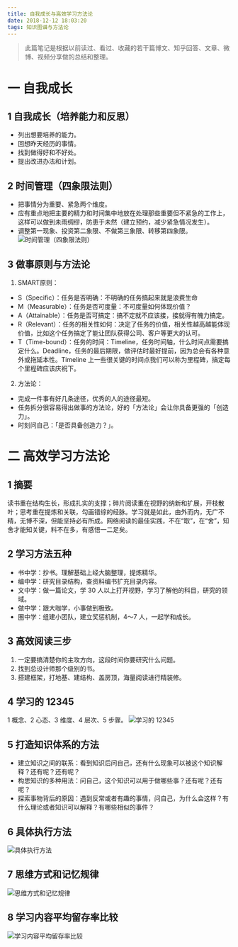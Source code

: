 ```yaml
---
title: 自我成长与高效学习方法论
date: 2018-12-12 18:03:20
tags: 知识图谱与方法论
---
```

> 此篇笔记是根据以前读过、看过、收藏的若干篇博文、知乎回答、文章、微博、视频分享做的总结和整理。

# 一 自我成长
## 1 自我成长（培养能力和反思）
- 列出想要培养的能力。
- 回想昨天经历的事情。
- 找到做得好和不好处。
- 提出改进办法和计划。

## 2 时间管理（四象限法则）
- 把事情分为重要、紧急两个维度。
- 应有重点地把主要的精力和时间集中地放在处理那些重要但不紧急的工作上，这样可以做到未雨绸缪，防患于未然（建立预约，减少紧急情况发生）。
- 调整第一现象、投资第二象限、不做第三象限、转移第四象限。
![时间管理（四象限法则）](图1.PNG)

## 3 做事原则与方法论
1. SMART原则：
- S（Specific）：任务是否明确：不明确的任务搞起来就是浪费生命
- M（Measurable）：任务是否可度量：不可度量如何体现价值？
- A（Attainable）：任务是否可搞定：搞不定就不应该接，接就得有魄力搞定。
- R（Relevant）：任务的相关性如何：决定了任务的价值，相关性越高越能体现价值，比如这个任务搞定了能让团队获得公司、客户等更大的认可。
- T（Time-bound）：任务的时间：Timeline，任务时间轴，什么时间点需要搞定什么。Deadline，任务的最后期限，做评估时最好提前，因为总会有各种意外或拖延本性。Timeline 上一些很关键的时间点我们可以称为里程碑，搞定每个里程碑应该庆祝下。

2. 方法论：
- 完成一件事有好几条途径，优秀的人的途径最短。
- 任务拆分很容易得出做事的方法论，好的「方法论」会让你具备更强的「创造力」。
- 时刻问自己：「是否具备创造力？」。

# 二 高效学习方法论
## 1 摘要
读书重在结构生长，形成扎实的支撑；碎片阅读重在视野的纳新和扩展，开枝散叶；思考重在提炼和关联，勾画错综的经脉。学习就是如此，由外而内，无广不精，无博不深，但能坚持必有所成。网络阅读的最佳实践，不在“取”，在“舍”，知舍才能知关键，料不在多，有感悟一二足矣。

## 2 学习方法五种
- 书中学：抄书。理解基础上经大脑整理，提炼精华。
- 编中学：研究目录结构，查资料编书扩充目录内容。
- 文中学：做一篇论文，学 30 人以上打开视野，学习了解他的科目，研究的领域。
- 做中学：跟大咖学，小事做到极致。
- 圈中学：组建小团队，建立奖惩机制，4～7 人，一起学和成长。

## 3 高效阅读三步
1. 一定要搞清楚你的主攻方向，这段时间你要研究什么问题。
2. 找到总设计师那个级别的书。
3. 搭建框架，打地基、建结构、盖房顶，海量阅读进行精装修。

## 4 学习的 12345
1 概念、2 心态、3 维度、4 层次、5 步骤。
![学习的 12345](图2.PNG)

## 5 打造知识体系的方法
- 建立知识之间的联系：看到知识后问自己，还有什么现象可以被这个知识解释？还有呢？还有呢？
- 构思知识的多种用法：问自己，这个知识可以用于做哪些事？还有呢？还有呢？
- 探索事物背后的原因：遇到反常或者有趣的事情，问自己，为什么会这样？有什么理论或者知识可以解释？有哪些相似的事件？

## 6 具体执行方法
![具体执行方法](图3.PNG)

## 7 思维方式和记忆规律
![思维方式和记忆规律](图4.PNG)

## 8 学习内容平均留存率比较
![学习内容平均留存率比较](图5.PNG)
